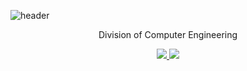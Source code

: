 ![header](https://capsule-render.vercel.app/api?type=waving&color=auto&height=300&section=header&text=Duhyeuk%20Chang&fontSize=90&animation=fadeIn&fontAlignY=38&desc=Proile%20CV%20&descAlignY=51&descAlign=62)
<p align='center'> Division of Computer Engineering </p>
<p align='center'>
  <a href="https://github.com/kyechan99/capsule-render/labels/Idea">
    <img src="https://img.shields.io/badge/IDEA%20ISSUE%20-%23F7DF1E.svg?&style=for-the-badge&&logoColor=white"/>
  </a>
  <a href="#demo">
    <img src="https://img.shields.io/badge/DEMO%20-%234FC08D.svg?&style=for-the-badge&&logoColor=white"/>
  </a>
</p>


